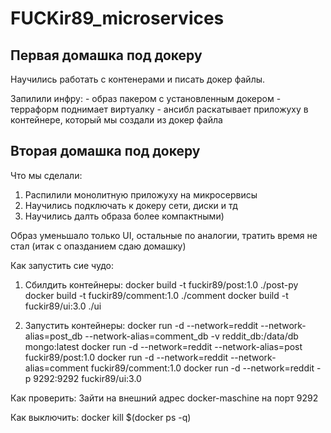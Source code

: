 # FUCKir89_microservices

## Первая домашка под докеру

Научились работать с контенерами и писать докер файлы.

Запилили инфру: 
    - образ пакером с установленным докером
    - терраформ поднимает виртуалку
    - ансибл раскатывает приложуху в контейнере, который мы создали из докер файла 



## Вторая домашка под докеру

Что мы сделали:
  1. Распилили монолитную приложуху на микросервисы
  2. Научились подключать к докеру сети, диски и тд
  3. Научились далть образа более компактными)

Образ уменьшало только UI, остальные по аналогии, тратить время не стал (итак с опазданием сдаю домашку)

Как запустить сие чудо:

  1. Сбилдить контейнеры:
     docker build -t fuckir89/post:1.0 ./post-py
     docker build -t fuckir89/comment:1.0 ./comment
     docker build -t fuckir89/ui:3.0 ./ui

  2. Запустить контейнеры:
     docker run -d --network=reddit --network-alias=post_db --network-alias=comment_db -v reddit_db:/data/db mongo:latest
     docker run -d --network=reddit --network-alias=post fuckir89/post:1.0
     docker run -d --network=reddit --network-alias=comment fuckir89/comment:1.0
     docker run -d --network=reddit -p 9292:9292 fuckir89/ui:3.0

Как проверить:
   Зайти на внешний адрес docker-maschine на порт 9292

Как выключить:
   docker kill $(docker ps -q)
